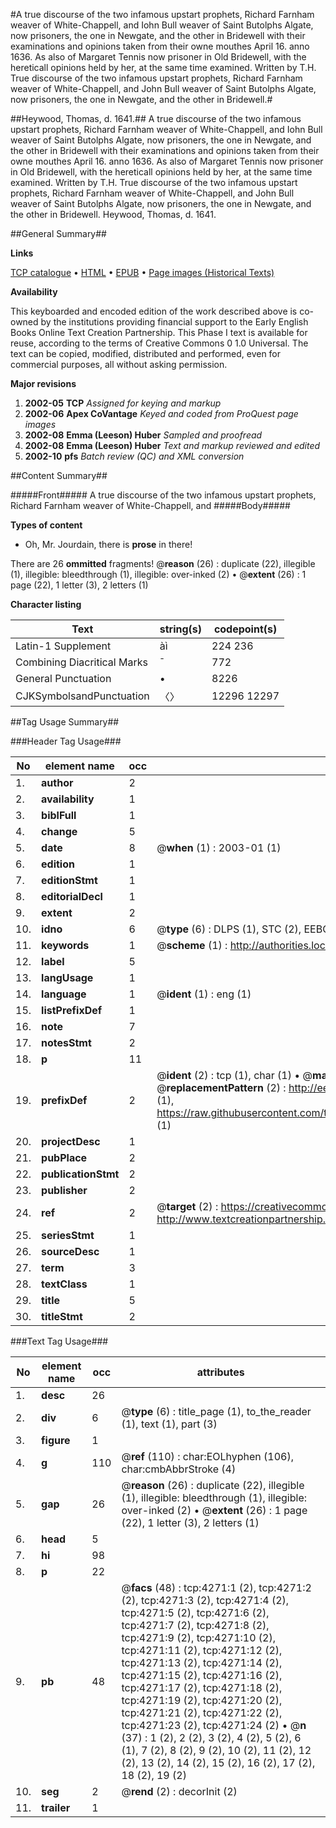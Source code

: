 #A true discourse of the two infamous upstart prophets, Richard Farnham weaver of White-Chappell, and Iohn Bull weaver of Saint Butolphs Algate, now prisoners, the one in Newgate, and the other in Bridewell with their examinations and opinions taken from their owne mouthes April 16. anno 1636. As also of Margaret Tennis now prisoner in Old Bridewell, with the hereticall opinions held by her, at the same time examined. Written by T.H. True discourse of the two infamous upstart prophets, Richard Farnham weaver of White-Chappell, and John Bull weaver of Saint Butolphs Algate, now prisoners, the one in Newgate, and the other in Bridewell.#

##Heywood, Thomas, d. 1641.##
A true discourse of the two infamous upstart prophets, Richard Farnham weaver of White-Chappell, and Iohn Bull weaver of Saint Butolphs Algate, now prisoners, the one in Newgate, and the other in Bridewell with their examinations and opinions taken from their owne mouthes April 16. anno 1636. As also of Margaret Tennis now prisoner in Old Bridewell, with the hereticall opinions held by her, at the same time examined. Written by T.H.
True discourse of the two infamous upstart prophets, Richard Farnham weaver of White-Chappell, and John Bull weaver of Saint Butolphs Algate, now prisoners, the one in Newgate, and the other in Bridewell.
Heywood, Thomas, d. 1641.

##General Summary##

**Links**

[TCP catalogue](http://www.ota.ox.ac.uk/tcp/)  • 
[HTML](http://tei.it.ox.ac.uk/tcp/Texts-HTML/free/A03/A03253.html)  • 
[EPUB](http://tei.it.ox.ac.uk/tcp/Texts-EPUB/free/A03/A03253.epub) • 
[Page images (Historical Texts)](https://data.historicaltexts.jisc.ac.uk/view?pubId=eebo-99839816e&pageId=eebo-99839816e-4271-1)

**Availability**

This keyboarded and encoded edition of the
	       work described above is co-owned by the institutions
	       providing financial support to the Early English Books
	       Online Text Creation Partnership. This Phase I text is
	       available for reuse, according to the terms of Creative
	       Commons 0 1.0 Universal. The text can be copied,
	       modified, distributed and performed, even for
	       commercial purposes, all without asking permission.

**Major revisions**

1. __2002-05__ __TCP__ *Assigned for keying and markup*
1. __2002-06__ __Apex CoVantage__ *Keyed and coded from ProQuest page images*
1. __2002-08__ __Emma (Leeson) Huber__ *Sampled and proofread*
1. __2002-08__ __Emma (Leeson) Huber__ *Text and markup reviewed and edited*
1. __2002-10__ __pfs__ *Batch review (QC) and XML conversion*

##Content Summary##

#####Front#####
A true discourse of the two infamous upstart prophets, Richard Farnham weaver of White-Chappell, and
#####Body#####

**Types of content**

  * Oh, Mr. Jourdain, there is **prose** in there!

There are 26 **ommitted** fragments! 
 @__reason__ (26) : duplicate (22), illegible (1), illegible: bleedthrough (1), illegible: over-inked (2)  •  @__extent__ (26) : 1 page (22), 1 letter (3), 2 letters (1)

**Character listing**


|Text|string(s)|codepoint(s)|
|---|---|---|
|Latin-1 Supplement|àì|224 236|
|Combining             Diacritical Marks|̄|772|
|General Punctuation|•|8226|
|CJKSymbolsandPunctuation|〈〉|12296 12297|

##Tag Usage Summary##

###Header Tag Usage###

|No|element name|occ|attributes|
|---|---|---|---|
|1.|__author__|2||
|2.|__availability__|1||
|3.|__biblFull__|1||
|4.|__change__|5||
|5.|__date__|8| @__when__ (1) : 2003-01 (1)|
|6.|__edition__|1||
|7.|__editionStmt__|1||
|8.|__editorialDecl__|1||
|9.|__extent__|2||
|10.|__idno__|6| @__type__ (6) : DLPS (1), STC (2), EEBO-CITATION (1), PROQUEST (1), VID (1)|
|11.|__keywords__|1| @__scheme__ (1) : http://authorities.loc.gov/ (1)|
|12.|__label__|5||
|13.|__langUsage__|1||
|14.|__language__|1| @__ident__ (1) : eng (1)|
|15.|__listPrefixDef__|1||
|16.|__note__|7||
|17.|__notesStmt__|2||
|18.|__p__|11||
|19.|__prefixDef__|2| @__ident__ (2) : tcp (1), char (1)  •  @__matchPattern__ (2) : ([0-9\-]+):([0-9IVX]+) (1), (.+) (1)  •  @__replacementPattern__ (2) : http://eebo.chadwyck.com/downloadtiff?vid=$1&page=$2 (1), https://raw.githubusercontent.com/textcreationpartnership/Texts/master/tcpchars.xml#$1 (1)|
|20.|__projectDesc__|1||
|21.|__pubPlace__|2||
|22.|__publicationStmt__|2||
|23.|__publisher__|2||
|24.|__ref__|2| @__target__ (2) : https://creativecommons.org/publicdomain/zero/1.0/ (1), http://www.textcreationpartnership.org/docs/. (1)|
|25.|__seriesStmt__|1||
|26.|__sourceDesc__|1||
|27.|__term__|3||
|28.|__textClass__|1||
|29.|__title__|5||
|30.|__titleStmt__|2||


###Text Tag Usage###

|No|element name|occ|attributes|
|---|---|---|---|
|1.|__desc__|26||
|2.|__div__|6| @__type__ (6) : title_page (1), to_the_reader (1), text (1), part (3)|
|3.|__figure__|1||
|4.|__g__|110| @__ref__ (110) : char:EOLhyphen (106), char:cmbAbbrStroke (4)|
|5.|__gap__|26| @__reason__ (26) : duplicate (22), illegible (1), illegible: bleedthrough (1), illegible: over-inked (2)  •  @__extent__ (26) : 1 page (22), 1 letter (3), 2 letters (1)|
|6.|__head__|5||
|7.|__hi__|98||
|8.|__p__|22||
|9.|__pb__|48| @__facs__ (48) : tcp:4271:1 (2), tcp:4271:2 (2), tcp:4271:3 (2), tcp:4271:4 (2), tcp:4271:5 (2), tcp:4271:6 (2), tcp:4271:7 (2), tcp:4271:8 (2), tcp:4271:9 (2), tcp:4271:10 (2), tcp:4271:11 (2), tcp:4271:12 (2), tcp:4271:13 (2), tcp:4271:14 (2), tcp:4271:15 (2), tcp:4271:16 (2), tcp:4271:17 (2), tcp:4271:18 (2), tcp:4271:19 (2), tcp:4271:20 (2), tcp:4271:21 (2), tcp:4271:22 (2), tcp:4271:23 (2), tcp:4271:24 (2)  •  @__n__ (37) : 1 (2), 2 (2), 3 (2), 4 (2), 5 (2), 6 (1), 7 (2), 8 (2), 9 (2), 10 (2), 11 (2), 12 (2), 13 (2), 14 (2), 15 (2), 16 (2), 17 (2), 18 (2), 19 (2)|
|10.|__seg__|2| @__rend__ (2) : decorInit (2)|
|11.|__trailer__|1||
